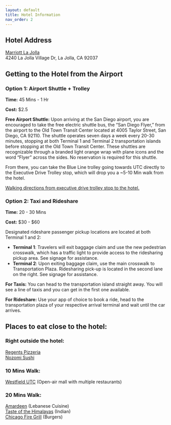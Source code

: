 ```yaml
---
layout: default
title: Hotel Information
nav_order: 2
---
```



## Hotel Address
[Marriott La Jolla](https://maps.app.goo.gl/1TmMx7vMQXsuNPAz5) <br>
4240 La Jolla Village Dr, La Jolla, CA 92037

## Getting to the Hotel from the Airport 

### Option 1: Airport Shuttle + Trolley

**Time:** 45 Mins - 1 Hr 

**Cost:** $2.5 

**Free Airport Shuttle:** Upon arriving at the San Diego airport, you are encouraged to take the free electric shuttle bus, the “San Diego Flyer,” from the airport to the Old Town Transit Center located at 4005 Taylor Street, San Diego, CA 92110. The shuttle operates seven days a week every 20-30 minutes, stopping at both Terminal 1 and Terminal 2 transportation islands before stopping at the Old Town Transit Center. These shuttles are recognizable through a branded light orange wrap with plane icons and the word “Flyer” across the sides. No reservation is required for this shuttle. 

From there, you can take the Blue Line trolley going towards UTC directly to the Executive Drive Trolley stop, which will drop you a ~5-10 Min walk from the hotel.

[Walking directions from executive drive trolley stop to the hotel.](https://maps.app.goo.gl/FCxjGotkUA2D5bNU7)

### Option 2: Taxi and Rideshare

**Time:** 20 - 30 Mins 

**Cost:** $30 - $60

Designated rideshare passenger pickup locations are located at both Terminal 1 and 2:

* **Terminal 1**: Travelers will exit baggage claim and use the new pedestrian crosswalk, which has a traffic light to provide access to the ridesharing pickup area. See signage for assistance.  
* **Terminal 2**: Upon exiting baggage claim, use the main crosswalk to Transportation Plaza. Ridesharing pick-up is located in the second lane on the right. See signage for assistance.

**For Taxis:** You can head to the transportation island straight away. You will see a line of taxis and you can get in the first one available.

**For Rideshare:** Use your app of choice to book a ride, head to the transportation plaza of your respective arrival terminal and wait until the car arrives.

## Places to eat close to the hotel:

### Right outside the hotel:
[Regents Pizzeria](https://maps.app.goo.gl/K7yr3NTaqF6XMiFU8) <br>
[Nozomi Sushi](https://maps.app.goo.gl/ZKjx7qw5o9TbhCC5A)
### 10 Mins Walk:
[Westfield UTC](https://maps.app.goo.gl/YpbGsbLgu5g8iELR7) (Open-air mall with multiple restaurants) <br>

### 20 Mins Walk:
[Amardeen](https://maps.app.goo.gl/H3HidYGhUe8NFKm38) (Lebanese Cuisine) <br>
[Taste of the Himalayas](https://maps.app.goo.gl/xbprfCqyxmjtqtUw5) (Indian) <br>
[Chicago Fire Grill](https://maps.app.goo.gl/ZzxFtuuyYWq1ejrw9) (Burgers)


